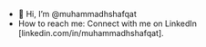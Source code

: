 - 👋 Hi, I’m @muhammadhshafqat
- How to reach me: Connect with me on LinkedIn [linkedin.com/in/muhammadhshafqat].

